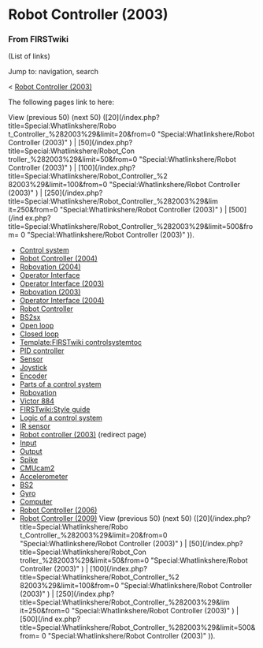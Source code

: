 # Robot Controller (2003)

### From FIRSTwiki

(List of links)

Jump to: navigation, search

&lt; [Robot Controller
(2003)](/index.php?title=Robot_Controller_%282003%29&redirect=no "Robot
Controller \(2003\)" )  

The following pages link to here:

View (previous 50) (next 50) ([20](/index.php?title=Special:Whatlinkshere/Robo
t_Controller_%282003%29&limit=20&from=0 "Special:Whatlinkshere/Robot
Controller \(2003\)" ) | [50](/index.php?title=Special:Whatlinkshere/Robot_Con
troller_%282003%29&limit=50&from=0 "Special:Whatlinkshere/Robot Controller
\(2003\)" ) | [100](/index.php?title=Special:Whatlinkshere/Robot_Controller_%2
82003%29&limit=100&from=0 "Special:Whatlinkshere/Robot Controller \(2003\)" )
| [250](/index.php?title=Special:Whatlinkshere/Robot_Controller_%282003%29&lim
it=250&from=0 "Special:Whatlinkshere/Robot Controller \(2003\)" ) | [500](/ind
ex.php?title=Special:Whatlinkshere/Robot_Controller_%282003%29&limit=500&from=
0 "Special:Whatlinkshere/Robot Controller \(2003\)" )).

  * [Control system](/index.php/Control_system "Control system" )
  * [Robot Controller (2004)](/index.php/Robot_Controller_%282004%29 "Robot Controller \(2004\)" )
  * [Robovation (2004)](/index.php/Robovation_%282004%29 "Robovation \(2004\)" )
  * [Operator Interface](/index.php/Operator_Interface "Operator Interface" )
  * [Operator Interface (2003)](/index.php/Operator_Interface_%282003%29 "Operator Interface \(2003\)" )
  * [Robovation (2003)](/index.php/Robovation_%282003%29 "Robovation \(2003\)" )
  * [Operator Interface (2004)](/index.php/Operator_Interface_%282004%29 "Operator Interface \(2004\)" )
  * [Robot Controller](/index.php/Robot_Controller "Robot Controller" )
  * [BS2sx](/index.php/BS2sx "BS2sx" )
  * [Open loop](/index.php/Open_loop "Open loop" )
  * [Closed loop](/index.php/Closed_loop "Closed loop" )
  * [Template:FIRSTwiki controlsystemtoc](/index.php/Template:FIRSTwiki_controlsystemtoc "Template:FIRSTwiki controlsystemtoc" )
  * [PID controller](/index.php/PID_controller "PID controller" )
  * [Sensor](/index.php/Sensor "Sensor" )
  * [Joystick](/index.php/Joystick "Joystick" )
  * [Encoder](/index.php/Encoder "Encoder" )
  * [Parts of a control system](/index.php/Parts_of_a_control_system "Parts of a control system" )
  * [Robovation](/index.php/Robovation "Robovation" )
  * [Victor 884](/index.php/Victor_884 "Victor 884" )
  * [FIRSTwiki:Style guide](/index.php/FIRSTwiki:Style_guide "FIRSTwiki:Style guide" )
  * [Logic of a control system](/index.php/Logic_of_a_control_system "Logic of a control system" )
  * [IR sensor](/index.php/IR_sensor "IR sensor" )
  * [Robot controller (2003)](/index.php?title=Robot_controller_%282003%29&redirect=no "Robot controller \(2003\)" ) (redirect page) 
  * [Input](/index.php/Input "Input" )
  * [Output](/index.php/Output "Output" )
  * [Spike](/index.php/Spike "Spike" )
  * [CMUcam2](/index.php/CMUcam2 "CMUcam2" )
  * [Accelerometer](/index.php/Accelerometer "Accelerometer" )
  * [BS2](/index.php/BS2 "BS2" )
  * [Gyro](/index.php/Gyro "Gyro" )
  * [Computer](/index.php/Computer "Computer" )
  * [Robot Controller (2006)](/index.php/Robot_Controller_%282006%29 "Robot Controller \(2006\)" )
  * [Robot Controller (2009)](/index.php/Robot_Controller_%282009%29 "Robot Controller \(2009\)" )
View (previous 50) (next 50) ([20](/index.php?title=Special:Whatlinkshere/Robo
t_Controller_%282003%29&limit=20&from=0 "Special:Whatlinkshere/Robot
Controller \(2003\)" ) | [50](/index.php?title=Special:Whatlinkshere/Robot_Con
troller_%282003%29&limit=50&from=0 "Special:Whatlinkshere/Robot Controller
\(2003\)" ) | [100](/index.php?title=Special:Whatlinkshere/Robot_Controller_%2
82003%29&limit=100&from=0 "Special:Whatlinkshere/Robot Controller \(2003\)" )
| [250](/index.php?title=Special:Whatlinkshere/Robot_Controller_%282003%29&lim
it=250&from=0 "Special:Whatlinkshere/Robot Controller \(2003\)" ) | [500](/ind
ex.php?title=Special:Whatlinkshere/Robot_Controller_%282003%29&limit=500&from=
0 "Special:Whatlinkshere/Robot Controller \(2003\)" )).

